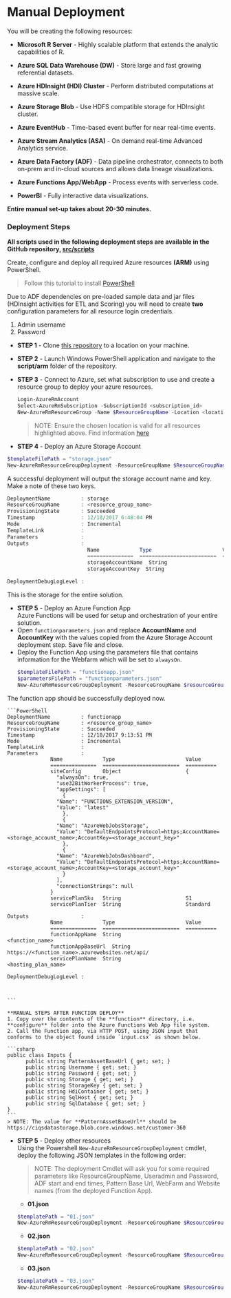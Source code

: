 # Manual Deployment
You will be creating the following resources:

- **Microsoft R Server** - Highly scalable platform that extends the analytic capabilities of R.

- **Azure SQL Data Warehouse (DW)** - Store large and fast growing referential datasets.

- **Azure HDInsight (HDI) Cluster** - Perform distributed computations at massive scale.

- **Azure Storage Blob** - Use HDFS compatible storage for HDInsight cluster.

- **Azure EventHub** - Time-based event buffer for near real-time events.

- **Azure Stream Analytics (ASA)** - On demand real-time Advanced Analytics service.

- **Azure Data Factory (ADF)** - Data pipeline orchestrator, connects to both on-prem and in-cloud sources and allows data lineage visualizations.

- **Azure Functions App/WebApp** - Process events with serverless code.

- **PowerBI** - Fully interactive data visualizations.

**Entire manual set-up takes about 20-30 minutes.**

### Deployment Steps
**All scripts used in the following deployment steps are available in the GitHub repository, [src/scripts][LINK_SCRIPTS]** 

Create, configure and deploy all required Azure resources **(ARM)** using PowerShell.

> Follow this tutorial to install [PowerShell][LINK_PS]

Due to ADF dependencies on pre-loaded sample data and jar files (HDInsight activities for ETL and Scoring) you will need to create **two** configuration parameters for all resource login credentials.

1. Admin username
1. Password 
 

- **STEP 1** - Clone [this repository][LINK_GH] to a location on your machine. 

- **STEP 2** - Launch Windows PowerShell application and navigate to the **script/arm** folder of the repository.
 
- **STEP 3** - Connect to Azure, set what subscription to use and create a resource group to deploy your azure resources.   
	
    ```Powershell
    Login-AzureRmAccount
    Select-AzureRmSubscription -SubscriptionId <subscription_id>
    New-AzureRmResourceGroup -Name $ResourceGroupName -Location <location_of_your_choice>
	```
	> NOTE: Ensure the chosen location is valid for all resources highlighted above. Find information [here](https://azure.microsoft.com/en-us/status/)  
	
- **STEP 4** - Deploy an Azure Storage Account  
```Powershell
$templateFilePath = "storage.json"
New-AzureRmResourceGroupDeployment -ResourceGroupName $ResourceGroupName -TemplateFile $templateFilePath -Verbose
```  

A successful deployment will output the storage account name and key. Make a note of these two keys.  
```Powershell
DeploymentName          : storage
ResourceGroupName       : <resource_group_name>
ProvisioningState       : Succeeded
Timestamp               : 12/18/2017 6:48:04 PM
Mode                    : Incremental
TemplateLink            :
Parameters              :
Outputs                 :
                          Name             Type                       Value
                          ===============  =========================  ==========
                          storageAccountName  String                   <storage_name>
                          storageAccountKey  String                    <storage_key>

DeploymentDebugLogLevel :
```  

This is the storage for the entire solution.   

- **STEP 5** - Deploy an Azure Function App  
Azure Functions will be used for setup and orchestration of your entire solution. 
- Open `functionparameters.json` and replace **AccountName** and **AccountKey** with the values copied from the Azure Storage Account deployment step. Save file and close.  
- Deploy the Function App using the parameters file that contains information for the Webfarm which will be set to `alwaysOn`. 
	```PowerShell
	$templateFilePath = "functionapp.json"
	$parametersFilePath = "functionparameters.json"
	New-AzureRmResourceGroupDeployment -ResourceGroupName $resourceGroupName -TemplateFile $templateFilePath -TemplateParameterFile $parametersFilePath -Verbose
	```  
The function app should be successfully deployed now. 

	```PowerShell
	DeploymentName          : functionapp
	ResourceGroupName       : <resource_group_name>
	ProvisioningState       : Succeeded
	Timestamp               : 12/18/2017 9:13:51 PM
	Mode                    : Incremental
	TemplateLink            :
	Parameters              :
				  Name             Type                       Value
				  ===============  =========================  ==========
				  siteConfig       Object                     {
				    "alwaysOn": true,
				    "use32BitWorkerProcess": true,
				    "appSettings": [
				      {
					"Name": "FUNCTIONS_EXTENSION_VERSION",
					"Value": "latest"
				      },
				      {
					"Name": "AzureWebJobsStorage",
					"Value": "DefaultEndpointsProtocol=https;AccountName=<storage_account_name>;AccountKey=<storage_account_key>"
				      },
				      {
					"Name": "AzureWebJobsDashboard",
					"Value": "DefaultEndpointsProtocol=https;AccountName=<storage_account_name>;AccountKey=<storage_account_key>"
				      }
				    ],
				    "connectionStrings": null
				  }
				  servicePlanSku   String                     S1
				  servicePlanTier  String                     Standard

	Outputs                 :
				  Name             Type                       Value
				  ===============  =========================  ==========
				  functionAppName  String                     <function_name>
				  functionAppBaseUrl  String                  https://<function_name>.azurewebsites.net/api/
				  servicePlanName  String                     <hosting_plan_name>

	DeploymentDebugLogLevel :



	```
    
    **MANUAL STEPS AFTER FUNCTION DEPLOY**  
    1. Copy over the contents of the **function** directory, i.e. **configure** folder into the Azure Functions Web App file system. 
    2. Call the Function app, via HTTP POST, using JSON input that conforms to the object found inside `input.csx` as shown below.
    
    ```csharp
    public class Inputs {  
          public string PatternAssetBaseUrl { get; set; }
          public string Username { get; set; }
          public string Password { get; set; }
          public string Storage { get; set; }
          public string StorageKey { get; set; }
          public string HdiContainer { get; set; }
          public string SqlHost { get; set; }
          public string SqlDatabase { get; set; }
    }
	```
    > NOTE: The value for **PatternAssetBaseUrl** should be https://ciqsdatastorage.blob.core.windows.net/customer-360  

- **STEP 5** - Deploy other resources  
Using the Powershell `New-AzureRmResourceGroupDeployment` cmdlet, deploy the following JSON templates in the following order:  
	> NOTE: The deployment Cmdlet will ask you for some required parameters like ResourceGroupName, Useradmin and Password, ADF start and end times, Pattern Base Url, WebFarm and Website names (from the deployed Function App).   

	- **01.json**  
    ```PowerShell
    $templatePath = "01.json"
    New-AzureRmResourceGroupDeployment -ResourceGroupName $ResourceGroupName -Name "Step 1" -TemplateUri $templatePath 
    ```
    
    - **02.json**  
    ```PowerShell
    $templatePath = "02.json"
    New-AzureRmResourceGroupDeployment -ResourceGroupName $ResourceGroupName -Name "Step 2" -TemplateUri $templatePath 
    ```
    
    - **03.json** 
    ```PowerShell
    $templatePath = "03.json"
    New-AzureRmResourceGroupDeployment -ResourceGroupName $ResourceGroupName -Name "Step 3" -TemplateUri $templatePath 
    ```
    
 <!-- Links -->
[LINK_PS]: https://docs.microsoft.com/en-us/powershell/azure/install-azurerm-ps?view=azurermps-3.8.0
[LINK_SCRIPTS]: https://github.com/Azure/cortana-intelligence-customer360/tree/master/Technical%20Deployment%20Guide/src/scripts
[LINK_GH]: https://github.com/Azure/cortana-intelligence-customer360 
 
